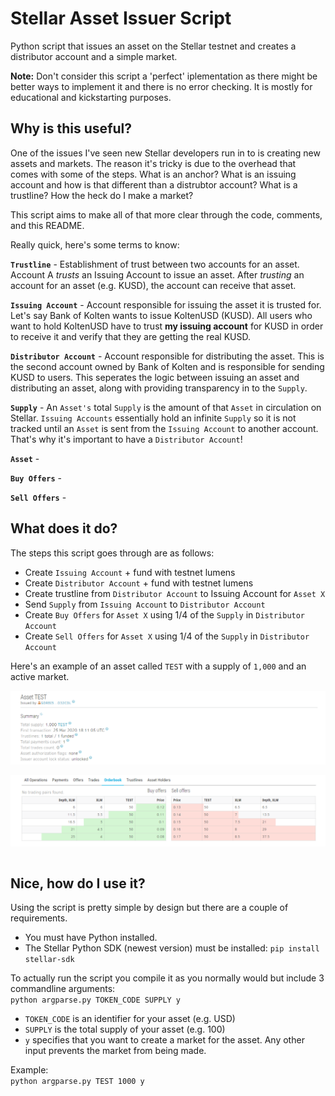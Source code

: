 # Stellar Asset Issuer Script

Python script that issues an asset on the Stellar testnet and creates a distributor account and a simple market. 

**Note:** Don't consider this script a 'perfect' iplementation as there might be better ways to implement it and there is no error checking. It is mostly for educational and kickstarting purposes. 

## Why is this useful? 

One of the issues I've seen new Stellar developers run in to is creating new assets and markets. The reason it's tricky is due to the overhead that comes with some of the steps. What is an anchor? What is an issuing account and how is that different than a distrubtor account? What is a trustline? How the heck do I make a market? 

This script aims to make all of that more clear through the code, comments, and this README. 

Really quick, here's some terms to know: 

**```Trustline```** - Establishment of trust between two accounts for an asset. Account A *trusts* an Issuing Account to issue an asset. After *trusting* an account for an asset (e.g. KUSD), the account can receive that asset. 

**```Issuing Account```** - Account responsible for issuing the asset it is trusted for. Let's say Bank of Kolten wants to issue KoltenUSD (KUSD). All users who want to hold KoltenUSD have to trust **my issuing account** for KUSD in order to receive it and verify that they are getting the real KUSD. 

**```Distributor Account```** - Account responsible for distributing the asset. This is the second account owned by Bank of Kolten and is responsible for sending KUSD to users. This seperates the logic between issuing an asset and distributing an asset, along with providing transparency in to the ```Supply```. 

**```Supply```** - An ```Asset's``` total ```Supply``` is the amount of that ```Asset``` in circulation on Stellar. ```Issuing Accounts``` essentially hold an infinite ```Supply``` so it is not tracked until an ```Asset``` is sent from the ```Issuing Account``` to another account. That's why it's important to have a ```Distributor Account```!

**```Asset```** - 

**```Buy Offers```** - 

**```Sell Offers```** - 

## What does it do? 

The steps this script goes through are as follows: 
- Create ```Issuing Account``` + fund with testnet lumens 
- Create ```Distributor Account``` + fund with testnet lumens
- Create trustline from ```Distributor Account``` to Issuing Account for ```Asset X```
- Send ```Supply``` from ```Issuing Account``` to ```Distributor Account```
- Create ```Buy Offers``` for ```Asset X``` using 1/4 of the ```Supply``` in ```Distributor Account```
- Create ```Sell Offers``` for ```Asset X``` using 1/4 of the ```Supply``` in ```Distributor Account```

Here's an example of an asset called ```TEST``` with a supply of ```1,000``` and an active market. 

<div align="center"><img align="center" src="test-asset-details.PNG"></div>
<br>
<div align="center"><img align="center" src="test-asset-orderbook.PNG"></div>
<br>

## Nice, how do I use it? 

Using the script is pretty simple by design but there are a couple of requirements. 
- You must have Python installed. 
- The Stellar Python SDK (newest version) must be installed: ```pip install stellar-sdk```

To actually run the script you compile it as you normally would but include 3 commandline arguments: <br>
```python argparse.py TOKEN_CODE SUPPLY y```
- ```TOKEN_CODE``` is an identifier for your asset (e.g. USD)
- ```SUPPLY``` is the total supply of your asset (e.g. 100) 
- ```y``` specifies that you want to create a market for the asset. Any other input prevents the market from being made. 

Example: <br> 
```python argparse.py TEST 1000 y```
